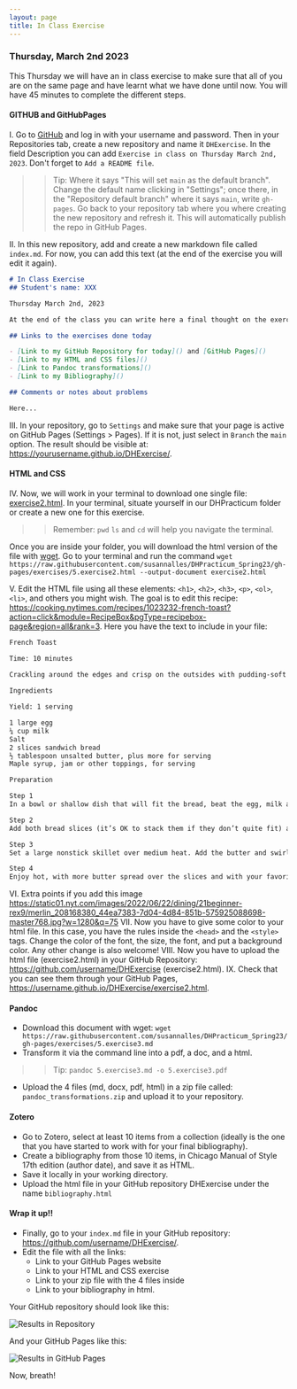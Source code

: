 ```yaml
---
layout: page
title: In Class Exercise  
---
```


### Thursday, March 2nd 2023 

This Thursday we will have an in class exercise to make sure that all of you are on the same page and have learnt what we have done until now. You will have 45 minutes to complete the different steps.

#### GITHUB and GitHubPages

I. Go to [GitHub](https://github.com/) and log in with your username and password. Then in your Repositories tab, create a new repository and name it `DHExercise`. In the field Description you can add `Exercise in class on Thursday March 2nd, 2023`. Don't forget to `Add a README file`. 

>> Tip: Where it says "This will set `main` as the default branch". Change the default name clicking in "Settings"; once there, in the "Repository default branch" where it says `main`, write `gh-pages`. Go back to your repository tab where you where creating the new repository and refresh it. This will automatically publish the repo in GitHub Pages. 

II. In this new repository, add and create a new markdown file called `index.md`. For now, you can add this text (at the end of the exercise you will edit it again).

```md
# In Class Exercise
## Student's name: XXX 

Thursday March 2nd, 2023 

At the end of the class you can write here a final thought on the exercise and on the work that we have been doing so far. 

## Links to the exercises done today 

- [Link to my GitHub Repository for today]() and [GitHub Pages]()
- [Link to my HTML and CSS files]()
- [Link to Pandoc transformations]()
- [Link to my Bibliography]()

## Comments or notes about problems 

Here...
```

III. In your repository, go to `Settings` and make sure that your page is active on GitHub Pages (Settings > Pages). If it is not, just select in `Branch` the `main` option. The result should be visible at:  <https://yourusername.github.io/DHExercise/>. 

#### HTML and CSS 

IV. Now, we will work in your terminal to download one single file: [exercise2.html](https://raw.githubusercontent.com/susannalles/DHPracticum_Spring23/gh-pages/exercises/5.exercise2.html). In your terminal, situate yourself in our DHPracticum folder or create a new one for this exercise. 

>> Remember: `pwd` `ls` and `cd` will help you navigate the terminal. 

Once you are inside your folder, you will download the html version of the file with [wget](https://www.gnu.org/software/wget/).  Go to your terminal and run the command `wget https://raw.githubusercontent.com/susannalles/DHPracticum_Spring23/gh-pages/exercises/5.exercise2.html --output-document exercise2.html`

V. Edit the HTML file using all these elements: `<h1>`, `<h2>`, `<h3>`, `<p>`, `<ol>`, `<li>`, and others you might wish. The goal is to edit this recipe: <https://cooking.nytimes.com/recipes/1023232-french-toast?action=click&module=RecipeBox&pgType=recipebox-page&region=all&rank=3>. Here you have the text to include in your file: 

```txt
French Toast

Time: 10 minutes
    
Crackling around the edges and crisp on the outsides with pudding-soft centers, these thin slices of French toast taste like bread pudding, and feel especially like dessert if you smother them with maple syrup, jam or other sweet toppings. The key is to fully soak the bread, then cook the slices gently, so the insides cook through without the outsides burning. If the bread starts to brown too quickly, turn down the heat. You can double, triple or quadruple the amounts below to make enough for friends. Serve them in batches straight from the pan, or keep warm in a 200-degree oven on a plate or baking sheet.

Ingredients

Yield: 1 serving

1 large egg
¼ cup milk
Salt
2 slices sandwich bread
½ tablespoon unsalted butter, plus more for serving
Maple syrup, jam or other toppings, for serving

Preparation

Step 1
In a bowl or shallow dish that will fit the bread, beat the egg, milk and a pinch of salt with a fork until very smooth and bubbly on top.

Step 2
Add both bread slices (it’s OK to stack them if they don’t quite fit) and soak them, turning a few times, until the mixture is fully absorbed.

Step 3
Set a large nonstick skillet over medium heat. Add the butter and swirl it around the pan until it melts. The soaked bread will be really soft, so carefully pick up each slice by sliding your whole hand under it, then setting it in the pan. Cook until the bottoms are golden brown, about 3 minutes. Flip the slices, reduce the heat to medium-low and cook until the other sides are brown, 2 to 3 minutes.

Step 4
Enjoy hot, with more butter spread over the slices and with your favorite toppings.  
```

VI. Extra points if you add this image <https://static01.nyt.com/images/2022/06/22/dining/21beginner-rex9/merlin_208168380_44ea7383-7d04-4d84-851b-575925088698-master768.jpg?w=1280&q=75>
VII. Now you have to give some color to your html file. In this case, you have the rules inside the `<head>` and the `<style>` tags. Change the color of the font, the size, the font, and put a background color. Any other change is also welcome! 
VIII. Now you have to upload the html file (exercise2.html) in your GitHub Repository: <https://github.com/username/DHExercise> (exercise2.html). 
IX. Check that you can see them through your GitHub Pages, <https://username.github.io/DHExercise/exercise2.html>.

#### Pandoc 

- Download this document with wget: `wget https://raw.githubusercontent.com/susannalles/DHPracticum_Spring23/gh-pages/exercises/5.exercise3.md` 
- Transform it via the command line into a pdf, a doc, and a html. 

>> Tip: `pandoc 5.exercise3.md -o 5.exercise3.pdf`

- Upload the 4 files (md, docx, pdf, html) in a zip file called: `pandoc_transformations.zip` and upload it to your repository. 

#### Zotero

- Go to Zotero, select at least 10 items from a collection (ideally is the one that you have started to work with for your final bibliography). 
- Create a bibliography from those 10 items, in Chicago Manual of Style 17th edition (author date), and save it as HTML. 
- Save it locally in your working directory.
- Upload the html file in your GitHub repository DHExercise under the name `bibliography.html`

#### Wrap it up!! 

- Finally, go to your `index.md` file in your GitHub repository: <https://github.com/username/DHExercise/>.
- Edit the file with all the links: 
  * Link to your GitHub Pages website 
  * Link to your HTML and CSS exercise 
  * Link to your zip file with the 4 files inside 
  * Link to your bibliography in html. 

Your GitHub repository should look like this: 

![Results in Repository](https://raw.githubusercontent.com/susannalles/DHPracticum_Spring23/gh-pages/exercises/5.results.png)

And your GitHub Pages like this: 

![Results in GitHub Pages](https://raw.githubusercontent.com/susannalles/DHPracticum_Spring23/gh-pages/exercises/5.results_pages.png)


Now, breath! 

